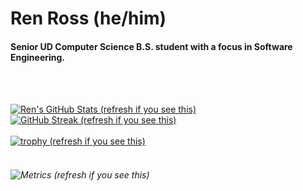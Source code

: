 # Ren Ross (he/him)
#### Senior UD Computer Science B.S. student with a focus in Software Engineering.
<br></br>

[![Ren's GitHub Stats (refresh if you see this)](https://github-readme-stats.vercel.app/api/?username=renross&showicons=true&count_private=true&theme=react)]()
[![GitHub Streak (refresh if you see this)](https://github-readme-streak-stats.herokuapp.com/?user=renross&theme=dark)](https://git.io/streak-stats)
<br></br>
[![trophy (refresh if you see this)](https://github-profile-trophy.vercel.app/?username=renross&theme=darkhub&row=1&column=9)](https://github.com/ryo-ma/github-profile-trophy)
<br></br>
###### ![Metrics (refresh if you see this)](https://metrics.lecoq.io/renross?template=classic&repositories.forks=true&base.header=0&base=header%2C%20activity%2C%20community%2C%20repositories%2C%20metadata&base.indepth=false&base.hireable=false&config.timezone=America%2FNew_York)
<br></br>

